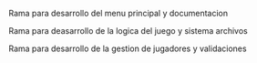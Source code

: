 Rama para desarrollo del menu principal y documentacion

Rama para deasarrollo de la logica del juego y sistema archivos

Rama para desarrollo de la gestion de jugadores y validaciones

